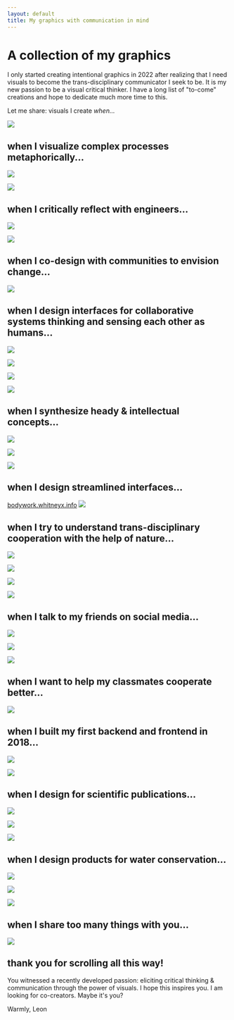 ```yaml
---
layout: default
title: My graphics with communication in mind
---
```

# A collection of my graphics

I only started creating intentional graphics in 2022 after realizing that I need visuals to become the trans-disciplinary communicator I seek to be. It is my new passion to be a visual critical thinker. I have a long list of "to-come" creations and hope to dedicate much more time to this.

Let me share: visuals I create *when...*



![](media/cleanshot_2024-07-28-at-17-17-04.gif)


## when I visualize complex processes metaphorically...
![](media/MMSHealthAutopoiesis-merge-05.png)

![](media/MMSHealthAutopoiesis-merge-06.png)

## when I critically reflect with engineers...
![](media/cleanshot_2024-07-27-at-17-48-57@2x.png)

![](media/cleanshot_2024-07-27-at-17-51-14@2x.png)

## when I co-design with communities to envision change...
![](media/cleanshot_2024-07-28-at-12-24-06@2x.png)

## when I design interfaces for collaborative systems thinking and sensing each other as humans... 
![](media/cleanshot_2024-07-28-at-13-52-29@2x.png)

![](media/cleanshot_2024-07-28-at-13-51-37@2x.png)

![](media/cleanshot_2024-07-28-at-14-17-14@2x.png)

![](media/cleanshot_2024-07-28-at-13-52-52@2x.png)


## when I synthesize heady & intellectual concepts...
![](media/cleanshot_2024-07-26-at-22-21-32@2x.png)

![](media/cleanshot_2024-07-28-at-17-14-00@2x.png)

![](media/cleanshot_2024-07-26-at-22-27-53@2x.png)


## when I design streamlined interfaces...
[bodywork.whitneyx.info](https://bodywork.whitneyx.info/)
![](media/cleanshot_2024-07-27-at-17-45-57@2x.png)

## when I try to understand  trans-disciplinary cooperation with the help of nature...

![](media/cleanshot_2024-07-26-at-20-09-42@2x.png)

![](media/cleanshot_2024-07-26-at-20-10-08@2x.png)

![](media/cleanshot_2024-07-28-at-14-12-29@2x.png)

![](media/cleanshot_2024-07-28-at-14-13-59@2x.png)




## when I talk to my friends on social media...
![](media/MMSCommuniA-1.png)

![](media/Pasted%20image%2020240727174315.png)

![](media/cleanshot_2024-07-28-at-14-05-07@2x.png)


## when I want to help my classmates cooperate better...
![](media/cleanshot_2024-07-26-at-20-06-40@2x.png)




## when I built my first backend and frontend in 2018...
![](media/cleanshot_2024-07-26-at-19-20-23@2x.png)

![](media/cleanshot_2024-07-26-at-19-19-40@2x.png)


## when I design for scientific publications...
![](media/Pasted%20image%2020240726194710.png)



![](media/cleanshot_2024-07-28-at-13-34-33@2x.png)

![](media/cleanshot_2024-07-28-at-13-37-03@2x.png)
## when I design products for water conservation...
![](media/cleanshot_2024-07-28-at-14-09-15@2x.png)

![](media/cleanshot_2024-07-28-at-14-10-10@2x.png)

![](media/cleanshot_2024-07-28-at-13-35-09@2x.png)

## when I share too many things with you...
![](media/Pasted%20image%2020240726191735.png)




## thank you for scrolling all this way!
You witnessed a recently developed passion: eliciting critical thinking & communication through the power of visuals. I hope this inspires you. I am looking for co-creators. Maybe it's you?

Warmly, 
Leon 



